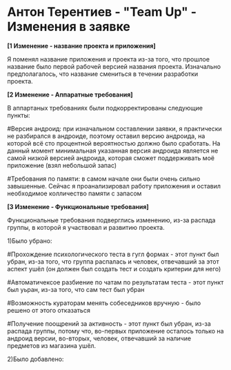 # Антон Терентиев - "Team Up" - Изменения в заявке


**[1 Изменение - название проекта и приложения]**

Я поменял название приложения и проекта из-за того, что прошлое название было первой рабочей версией названия проекта. Изначально предполагалось,
что название смениться в течении разработки проекта.


**[2 Изменение - Аппаратные требования]**

В аппартаных требованиях были подкорректированы следующие пункты:

#Версия андроид: при изначальном составлении заявки, я практически не разбирался в андроиде, поэтому оставил версию андроида, на которой всё
сто процентной вероятностью должно было сработать. На данный момент минимальная указанная версия андроида является не самой низкой версией андроида,
которая сможет поддерживать моё приложение (взял небольшой запас)

#Требования по памяти: в самом начале они были очень сильно завышенные. Сейчас я проанализировал работу приложения и оставил необходимое колличество 
памяти с запасом


**[3 Изменение - Функциональные требования]**

Функциональные требования подверглись изменению, из-за распада группы, в которой я участвовал и развитию проекта.

1)Было убрано:

  #Прохождение психологического теста в гугл формах - этот пункт был убран, из-за того, что группа распалась и человек, отвечавший за этот аспект 
  ушёл (он должен был создать тест и создать критерии для него)
  
  #Автоматичексое разбиение по чатам по результатам теста - этот пункт был уьран, из-за того, что сам тест был убран
  
  #Возможность кураторам менять собеседников вручную - было решено от этого отказаться
  
  #Получение поощрений за активность - этот пункт был убран, из-за распада группы, потому что, во-первых приложение осталось только на андроид версии, 
  во-вторых, человек, отвечавший за наличие предметов из магазина ушёл.
  
 2)Было добавлено:
  #
